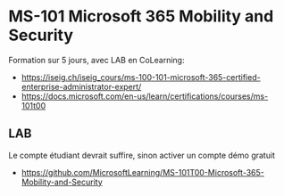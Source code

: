 # MS-101 Microsoft 365 Mobility and Security
Formation sur 5 jours, avec LAB en CoLearning: 
* https://iseig.ch/iseig_cours/ms-100-101-microsoft-365-certified-enterprise-administrator-expert/
* https://docs.microsoft.com/en-us/learn/certifications/courses/ms-101t00

## LAB
Le compte étudiant devrait suffire, sinon activer un compte démo gratuit 
* https://github.com/MicrosoftLearning/MS-101T00-Microsoft-365-Mobility-and-Security

